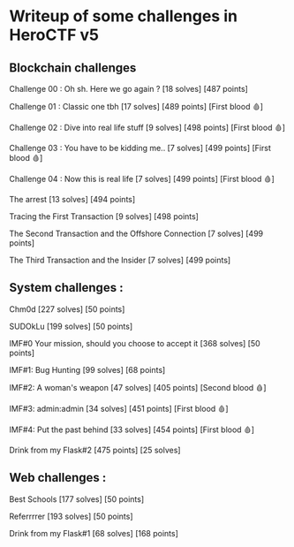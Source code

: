 # Writeup of some challenges in HeroCTF v5

## Blockchain challenges

Challenge 00 : Oh sh. Here we go again ? [18 solves] [487 points]

Challenge 01 : Classic one tbh [17 solves] [489 points] [First blood 🩸]

Challenge 02 : Dive into real life stuff [9 solves] [498 points] [First blood 🩸]

Challenge 03 : You have to be kidding me.. [7 solves] [499 points] [First blood 🩸]

Challenge 04 : Now this is real life [7 solves] [499 points] [First blood 🩸]

The arrest [13 solves] [494 points]

Tracing the First Transaction [9 solves] [498 points]

The Second Transaction and the Offshore Connection [7 solves] [499 points]

The Third Transaction and the Insider [7 solves] [499 points]

## System challenges :

Chm0d [227 solves] [50 points]

SUDOkLu [199 solves] [50 points]

IMF#0 Your mission, should you choose to accept it [368 solves] [50 points]

IMF#1: Bug Hunting [99 solves] [68 points]

IMF#2: A woman's weapon [47 solves] [405 points] [Second blood 🩸]

IMF#3: admin:admin [34 solves] [451 points] [First  blood 🩸]

IMF#4: Put the past behind [33 solves] [454 points] [First blood 🩸]

Drink from my Flask#2 [475 points] [25 solves]

## Web challenges :

Best Schools [177 solves] [50 points]

Referrrrer [193 solves] [50 points]

Drink from my Flask#1 [68 solves] [168 points]